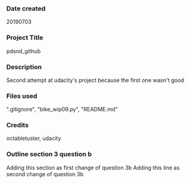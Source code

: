 ### Date created
20190703

### Project Title
pdsnd_github

### Description
Second attempt at udacity's project because the first one wasn't good

### Files used
".gitignore", "bike_wip09.py", "README.md"

### Credits
octabletuster, udacity

### Outline section 3 question b
Adding this section as first change of question 3b
Adding this line as second change of question 3b
